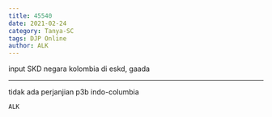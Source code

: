 ```yaml
---
title: 45540
date: 2021-02-24
category: Tanya-SC
tags: DJP Online
author: ALK
---
```


input SKD negara kolombia di eskd, gaada

---

tidak ada perjanjian p3b indo-columbia

`ALK`
